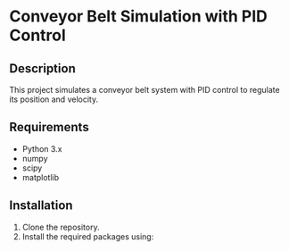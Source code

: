 # Conveyor Belt Simulation with PID Control

## Description
This project simulates a conveyor belt system with PID control to regulate its position and velocity.

## Requirements
- Python 3.x
- numpy
- scipy
- matplotlib

## Installation
1. Clone the repository.
2. Install the required packages using:
